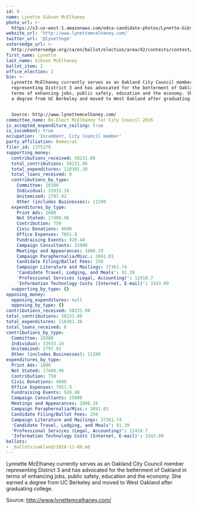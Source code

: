 ```yaml
---
id: 9
name: Lynette Gibson McElhaney
photo_url: >-
  https://s3-us-west-1.amazonaws.com/odca-candidate-photos/Lynette-Gibson-McElhaney.png
website_url: 'http://www.lynettemcelhaney.com/'
twitter_url: '@lynettegm'
votersedge_url: >-
  http://votersedge.org/ca/en/ballot/election/area/42/contests/contest/13236/candidate/130757?&county=Alameda%20County&election_authority_id=1
first_name: Lynette
last_name: Gibson McElhaney
ballot_item: 2
office_election: 2
bio: >-
  Lynnette McElhaney currently serves as an Oakland City Council member
  representing District 3 and has advocated for the betterment of Oakland in
  terms of enhancing jobs, public safety, education and the economy. She earned
  a degree from UC Berkeley and moved to West Oakland after graduating college. 


  Source: http://www.lynettemcelhaney.com/
committee_name: Re-Elect McElhaney for City Council 2016
is_accepted_expenditure_ceiling: true
is_incumbent: true
occupation: 'Incumbent, City Council member'
party_affiliation: Democrat
filer_id: 1375179
supporting_money:
  contributions_received: 58231.08
  total_contributions: 58231.08
  total_expenditures: 118301.38
  total_loans_received: 0
  contributions_by_type:
    Committee: 10300
    Individual: 33933.16
    Unitemized: 2797.92
    Other (includes Businesses): 11200
  expenditures_by_type:
    Print Ads: 1000
    Not Stated: 17406.96
    Contribution: 750
    Civic Donations: 4600
    Office Expenses: 7051.9
    Fundraising Events: 920.48
    Campaign Consultants: 25000
    Meetings and Appearances: 1896.19
    Campaign Paraphernalia/Misc.: 3891.01
    Candidate Filing/Ballot Fees: 250
    Campaign Literature and Mailings: 37361.74
    'Candidate Travel, Lodging, and Meals': 91.39
    'Professional Services (Legal, Accounting)': 12410.7
    'Information Technology Costs (Internet, E-mail)': 3343.09
  supporting_by_type: {}
opposing_money:
  opposing_expenditures: null
  opposing_by_type: {}
contributions_received: 58231.08
total_contributions: 58231.08
total_expenditures: 118301.38
total_loans_received: 0
contributions_by_type:
  Committee: 10300
  Individual: 33933.16
  Unitemized: 2797.92
  Other (includes Businesses): 11200
expenditures_by_type:
  Print Ads: 1000
  Not Stated: 17406.96
  Contribution: 750
  Civic Donations: 4600
  Office Expenses: 7051.9
  Fundraising Events: 920.48
  Campaign Consultants: 25000
  Meetings and Appearances: 1896.19
  Campaign Paraphernalia/Misc.: 3891.01
  Candidate Filing/Ballot Fees: 250
  Campaign Literature and Mailings: 37361.74
  'Candidate Travel, Lodging, and Meals': 91.39
  'Professional Services (Legal, Accounting)': 12410.7
  'Information Technology Costs (Internet, E-mail)': 3343.09
ballots:
- _ballots/oakland/2016-11-08.md
---
```

Lynnette McElhaney currently serves as an Oakland City Council member representing District 3 and has advocated for the betterment of Oakland in terms of enhancing jobs, public safety, education and the economy. She earned a degree from UC Berkeley and moved to West Oakland after graduating college. 

Source: http://www.lynettemcelhaney.com/
